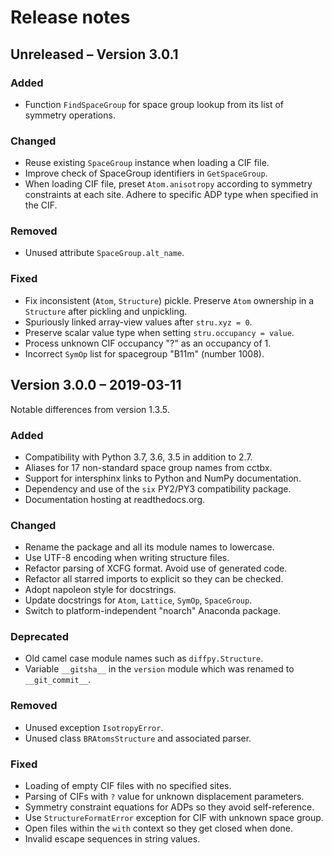 # Release notes

## Unreleased – Version 3.0.1

### Added

- Function `FindSpaceGroup` for space group lookup from its list
  of symmetry operations.

### Changed

- Reuse existing `SpaceGroup` instance when loading a CIF file.
- Improve check of SpaceGroup identifiers in `GetSpaceGroup`.
- When loading CIF file, preset `Atom.anisotropy` according
  to symmetry constraints at each site.  Adhere to specific
  ADP type when specified in the CIF.

### Removed

- Unused attribute `SpaceGroup.alt_name`.

### Fixed

- Fix inconsistent (`Atom`, `Structure`) pickle.  Preserve `Atom`
  ownership in a `Structure` after pickling and unpickling.
- Spuriously linked array-view values after `stru.xyz = 0`.
- Preserve scalar value type when setting `stru.occupancy = value`.
- Process unknown CIF occupancy "?" as an occupancy of 1.
- Incorrect `SymOp` list for spacegroup "B11m" (number 1008).


## Version 3.0.0 – 2019-03-11

Notable differences from version 1.3.5.

### Added

- Compatibility with Python 3.7, 3.6, 3.5 in addition to 2.7.
- Aliases for 17 non-standard space group names from cctbx.
- Support for intersphinx links to Python and NumPy documentation.
- Dependency and use of the `six` PY2/PY3 compatibility package.
- Documentation hosting at readthedocs.org.

### Changed

- Rename the package and all its module names to lowercase.
- Use UTF-8 encoding when writing structure files.
- Refactor parsing of XCFG format.  Avoid use of generated code.
- Refactor all starred imports to explicit so they can be checked.
- Adopt napoleon style for docstrings.
- Update docstrings for `Atom`, `Lattice`, `SymOp`, `SpaceGroup`.
- Switch to platform-independent "noarch" Anaconda package.

### Deprecated

- Old camel case module names such as `diffpy.Structure`.
- Variable `__gitsha__` in the `version` module which was renamed
  to `__git_commit__`.

### Removed

- Unused exception `IsotropyError`.
- Unused class `BRAtomsStructure` and associated parser.

### Fixed

- Loading of empty CIF files with no specified sites.
- Parsing of CIFs with `?` value for unknown displacement parameters.
- Symmetry constraint equations for ADPs so they avoid self-reference.
- Use `StructureFormatError` exception for CIF with unknown space group.
- Open files within the `with` context so they get closed when done.
- Invalid escape sequences in string values.
